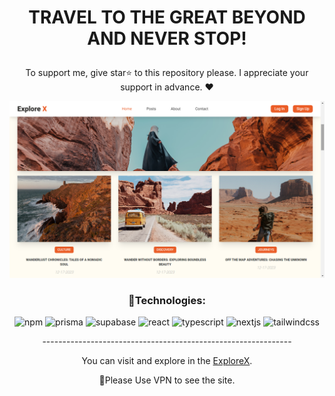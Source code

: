
# <p align="center" color="#eb5e28">TRAVEL TO THE GREAT BEYOND AND NEVER STOP!</p>

<p align="center">To support me, give star⭐ to this repository please.
I appreciate your support in advance. ❤</p>

<img src="public/assets/readme.png"/>



### <p align="center">🔧Technologies:</p>
<div align="center" >
  
![npm](https://img.shields.io/badge/npm-eb5e28?style=for-the-badge&logo=npm&logoColor=white)
![prisma](https://img.shields.io/badge/prisma-eb5e28?style=for-the-badge&logo=prisma&logoColor=white)
![supabase](https://img.shields.io/badge/supabase-eb5e28?style=for-the-badge&logo=supabase&logoColor=white)
![react](https://img.shields.io/badge/react-eb5e28?style=for-the-badge&logo=react&logoColor=white)
![typescript](https://img.shields.io/badge/typescript-eb5e28?style=for-the-badge&logo=typescript&logoColor=white)
![nextjs](https://img.shields.io/badge/next.js-eb5e28?style=for-the-badge&logo=nextdotjs&logoColor=white)
![tailwindcss](https://img.shields.io/badge/tailwindcss-eb5e28?style=for-the-badge&logo=tailwindcss&logoColor=white)
  
</div>

<p align="center">--------------------------------------------------------------</p>
  
<p align="center">You can visit and explore in the <a href="https://travel-blog-plum.vercel.app/" target="_blank">ExploreX</a>.</p>
<p align="center">📌Please Use VPN to see the site.</p>

